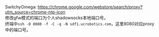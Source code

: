 SwitchyOmega: https://chrome.google.com/webstore/search/proxy?utm_source=chrome-ntp-icon   
修改gfw模式的端口为个人shadowsocks本地端口号。  
终端中`ssh -D 8080 -f -C -q -N sdf1.ucrobotics.com`，这里8080对应proxy中的端口号。  
